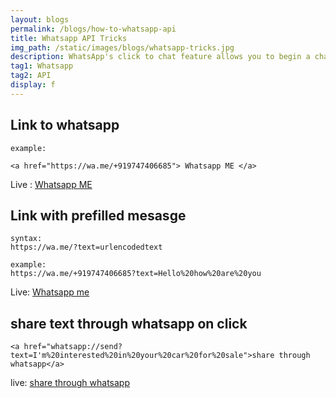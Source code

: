 ```yaml
---
layout: blogs
permalink: /blogs/how-to-whatsapp-api
title: Whatsapp API Tricks
img_path: /static/images/blogs/whatsapp-tricks.jpg
description: WhatsApp's click to chat feature allows you to begin a chat with someone without having their phone number saved in your phone's address book.
tag1: Whatsapp
tag2: API
display: f
---
```


## Link to whatsapp

```
example:

<a href="https://wa.me/+919747406685"> Whatsapp ME </a>
```

Live : <a href="https://wa.me/+919747406685">Whatsapp ME</a>

## Link with prefilled mesasge



```
syntax:
https://wa.me/?text=urlencodedtext

example:
https://wa.me/+919747406685?text=Hello%20how%20are%20you
```
Live: <a href="https://wa.me/+919747406685?text=Hello%20how%20are%20you">Whatsapp me</a>

## share text through whatsapp on click

```
<a href="whatsapp://send?text=I'm%20interested%20in%20your%20car%20for%20sale">share through whatsapp</a>
```
live: <a href="whatsapp://send?text=I'm%20interested%20in%20your%20car%20for%20sale">share through whatsapp</a>